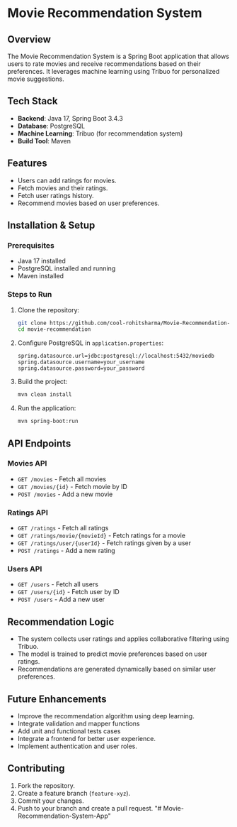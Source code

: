 # Movie Recommendation System

## Overview
The Movie Recommendation System is a Spring Boot application that allows users to rate movies and receive recommendations based on their preferences. It leverages machine learning using Tribuo for personalized movie suggestions.

## Tech Stack
- **Backend**: Java 17, Spring Boot 3.4.3
- **Database**: PostgreSQL
- **Machine Learning**: Tribuo (for recommendation system)
- **Build Tool**: Maven

## Features
- Users can add ratings for movies.
- Fetch movies and their ratings.
- Fetch user ratings history.
- Recommend movies based on user preferences.

## Installation & Setup
### Prerequisites
- Java 17 installed
- PostgreSQL installed and running
- Maven installed

### Steps to Run
1. Clone the repository:
   ```sh
   git clone https://github.com/cool-rohitsharma/Movie-Recommendation-System-App.git
   cd movie-recommendation
   ```
2. Configure PostgreSQL in `application.properties`:
   ```properties
   spring.datasource.url=jdbc:postgresql://localhost:5432/moviedb
   spring.datasource.username=your_username
   spring.datasource.password=your_password
   ```
3. Build the project:
   ```sh
   mvn clean install
   ```
4. Run the application:
   ```sh
   mvn spring-boot:run
   ```

## API Endpoints
### Movies API
- `GET /movies` - Fetch all movies
- `GET /movies/{id}` - Fetch movie by ID
- `POST /movies` - Add a new movie

### Ratings API
- `GET /ratings` - Fetch all ratings
- `GET /ratings/movie/{movieId}` - Fetch ratings for a movie
- `GET /ratings/user/{userId}` - Fetch ratings given by a user
- `POST /ratings` - Add a new rating

### Users API
- `GET /users` - Fetch all users
- `GET /users/{id}` - Fetch user by ID
- `POST /users` - Add a new user

## Recommendation Logic
- The system collects user ratings and applies collaborative filtering using Tribuo.
- The model is trained to predict movie preferences based on user ratings.
- Recommendations are generated dynamically based on similar user preferences.

## Future Enhancements
- Improve the recommendation algorithm using deep learning.
- Integrate validation and mapper functions
- Add unit and functional tests cases 
- Integrate a frontend for better user experience.
- Implement authentication and user roles.

## Contributing
1. Fork the repository.
2. Create a feature branch (`feature-xyz`).
3. Commit your changes.
4. Push to your branch and create a pull request.
"# Movie-Recommendation-System-App" 
